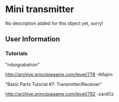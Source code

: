 # Mini transmitter
No description added for this object yet, sorry!

## User Information

### Tutorials
"robograbatron"

http://archive.principiagame.com/level/778 -Alfajim

"Basic Parts Tutorial #7: Transmitter/Receiver"

http://archive.principiagame.com/level/792 -zardOz